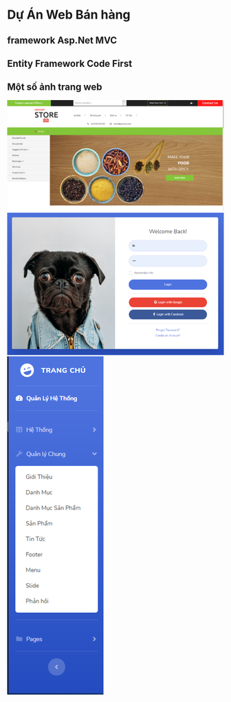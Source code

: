 ﻿# Dự Án Web Bán hàng 
## framework Asp.Net MVC
## Entity Framework Code First
## Một số ảnh trang web

![Screenshot](https://github.com/quochiep-1910/Web_MVC/blob/developer/Web_ASPMVC/assets/anhweb/1.PNG)
![Screenshot](https://github.com/quochiep-1910/Web_MVC/blob/developer/Web_ASPMVC/assets/anhweb/2.PNG)
![Screenshot](https://github.com/quochiep-1910/Web_MVC/blob/developer/Web_ASPMVC/assets/anhweb/3.PNG)
